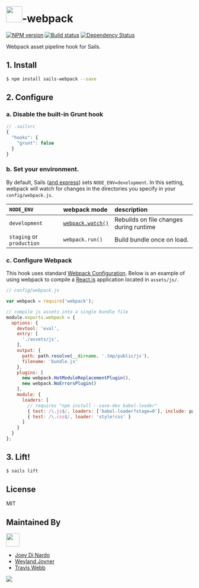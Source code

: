 # <img src="http://cdn.tjw.io/images/sails-logo.png" height='43px' />-webpack

[![NPM version][npm-image]][npm-url]
[![Build status][travis-image]][travis-url]
[![Dependency Status][daviddm-image]][daviddm-url]

Webpack asset pipeline hook for Sails.

## 1. Install
```sh
$ npm install sails-webpack --save
```

## 2. Configure

### a. Disable the built-in Grunt hook

```js
// .sailsrc
{
  "hooks": {
    "grunt": false
  }
}
```

### b. Set your environment.

By default, Sails ([and express](http://stackoverflow.com/a/16979503/291180)) sets `NODE_ENV=development`.
In this setting, webpack will watch for changes in the directories you specify in your `config/webpack.js`.


| `NODE_ENV` | webpack mode | description |
|:---|:---|:---|
| `development` | [`webpack.watch()`](https://webpack.github.io/docs/configuration.html#watch) | Rebuilds on file changes during runtime |
| `staging` or `production` | `webpack.run()` | Build bundle once on load. |

### c. Configure Webpack

This hook uses standard [Webpack Configuration](https://webpack.github.io/docs/configuration.html).
Below is an example of using webpack to compile a [React.js](https://facebook.github.io/react/) application located in `assets/js/`.

```js
// config/webpack.js

var webpack = require('webpack');

// compile js assets into a single bundle file
module.exports.webpack = {
  options: {
    devtool: 'eval',
    entry: [
      './assets/js',
    ],
    output: {
      path: path.resolve(__dirname, '.tmp/public/js'),
      filename: 'bundle.js'
    },
    plugins: [
      new webpack.HotModuleReplacementPlugin(),
      new webpack.NoErrorsPlugin()
    ],
    module: {
      loaders: [
        // requires "npm install --save-dev babel-loader"
        { test: /\.js$/, loaders: ['babel-loader?stage=0'], include: path.resolve(__dirname, 'src') },
        { test: /\.css$/, loader: 'style!css' }
      ]
    }
  }
};
```

## 3. Lift!

```sh
$ sails lift
```

## License
MIT

## Maintained By
[<img src='http://i.imgur.com/zM0ynQk.jpg' height='36px'>](http://balderdash.io)
- [Joey Di Nardo](https://github.com/yejodido)
- [Weyland Joyner](https://github.com/weyj4)
- [Travis Webb](https://github.com/tjwebb)

<img src='http://i.imgur.com/NsAdNdJ.png'>

[sails-logo]: http://cdn.tjw.io/images/sails-logo.png
[sails-url]: https://sailsjs.org
[npm-image]: https://img.shields.io/npm/v/sails-webpack.svg?style=flat-square
[npm-url]: https://npmjs.org/package/sails-webpack
[travis-image]: https://img.shields.io/travis/balderdash-projects/sails-webpack.svg?style=flat-square
[travis-url]: https://travis-ci.org/balderdash-projects/sails-webpack
[daviddm-image]: http://img.shields.io/david/balderdash-projects/sails-webpack.svg?style=flat-square
[daviddm-url]: https://david-dm.org/balderdash-projects/sails-webpack
